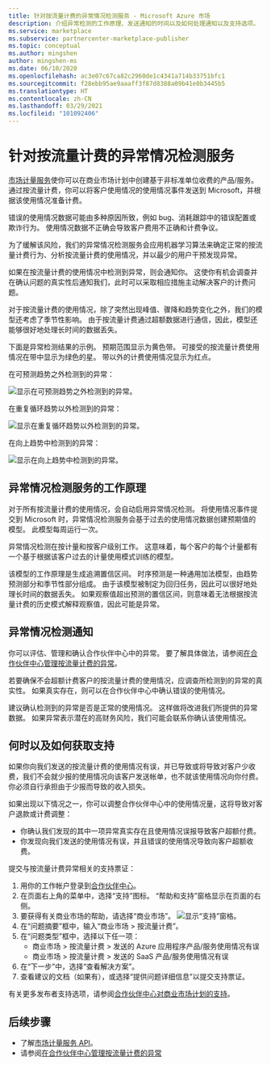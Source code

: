 ```yaml
---
title: 针对按流量计费的异常情况检测服务 - Microsoft Azure 市场
description: 介绍异常检测的工作原理、发送通知的时间以及如何处理通知以及支持选项。
ms.service: marketplace
ms.subservice: partnercenter-marketplace-publisher
ms.topic: conceptual
ms.author: mingshen
author: mingshen-ms
ms.date: 06/10/2020
ms.openlocfilehash: ac3e07c67ca82c2960de1c4341a714b33751bfc1
ms.sourcegitcommit: f28ebb95ae9aaaff3f87d8388a09b41e0b3445b5
ms.translationtype: HT
ms.contentlocale: zh-CN
ms.lasthandoff: 03/29/2021
ms.locfileid: "101092406"
---
```

# <a name="anomaly-detection-service-for-metered-billing"></a>针对按流量计费的异常情况检测服务

[市场计量服务](marketplace-metering-service-apis-faq.md)使你可以在商业市场计划中创建基于非标准单位收费的产品/服务。 通过按流量计费，你可以将客户使用情况的使用情况事件发送到 Microsoft，并根据该使用情况准备计费。

错误的使用情况数据可能由多种原因所致，例如 bug、消耗跟踪中的错误配置或欺诈行为。 使用情况数据不正确会导致客户费用不正确和计费争议。

为了缓解该风险，我们的异常情况检测服务会应用机器学习算法来确定正常的按流量计费行为、分析按流量计费的使用情况，并以最少的用户干预发现异常。

如果在按流量计费的使用情况中检测到异常，则会通知你。 这使你有机会调查并在确认问题的真实性后通知我们，此时可以采取相应措施主动解决客户的计费问题。

对于按流量计费的使用情况，除了突然出现峰值、骤降和趋势变化之外，我们的模型还考虑了季节性影响。 由于按流量计费通过超额数据进行通信，因此，模型还能够很好地处理长时间的数据丢失。

下面是异常检测结果的示例。 预期范围显示为黄色带。 可接受的按流量计费使用情况在带中显示为绿色的星。 带以外的计费使用情况显示为红点。  

在可预测趋势之外检测到的异常：

![显示在可预测趋势之外检测到的异常。](media/anomaly-1.png)

在重复循环趋势以外检测到的异常：

![显示在重复循环趋势以外检测到的异常。](media/anomaly-2.png)

在向上趋势中检测到的异常：

![显示在向上趋势中检测到的异常。](media/anomaly-3.png)

## <a name="how-anomaly-detection-service-works"></a>异常情况检测服务的工作原理

对于所有按流量计费的使用情况，会自动启用异常情况检测。 将使用情况事件提交到 Microsoft 时，异常情况检测服务会基于过去的使用情况数据创建预期值的模型。 此模型每周运行一次。

异常情况检测在按计量和按客户级别工作。 这意味着，每个客户的每个计量都有一个基于根据该客户过去的计量使用模式训练的模型。

该模型的工作原理是生成追溯置信区间。 时序预测是一种通用加法模型，由趋势预测部分和季节性部分组成。 由于该模型被制定为回归任务，因此可以很好地处理长时间的数据丢失。 如果观察值超出预测的置信区间，则意味着无法根据按流量计费的历史模式解释观察值，因此可能是异常。

## <a name="anomaly-detection-notification"></a>异常情况检测通知

你可以评估、管理和确认合作伙伴中心中的异常。 要了解具体做法，请参阅[在合作伙伴中心管理按流量计费的异常](../anomaly-detection.md)。

若要确保不会超额计费客户的按流量计费的使用情况，应调查所检测到的异常的真实性。 如果真实存在，则可以在合作伙伴中心中确认错误的使用情况。

建议确认检测到的异常是否是正常的使用情况。 这样做将改进我们所提供的异常数据。 如果异常表示潜在的高财务风险，我们可能会联系你确认该使用情况。

## <a name="when-and-how-to-get-support"></a>何时以及如何获取支持

如果你向我们发送的按流量计费的使用情况有误，并已导致或将导致对客户少收费，我们不会就少报的使用情况向该客户发送帐单，也不就该使用情况向你付费。 你必须自行承担由于少报而导致的收入损失。

如果出现以下情况之一，你可以调整合作伙伴中心中的使用情况量，这将导致对客户退款或计费调整：

- 你确认我们发现的其中一项异常真实存在且使用情况误报导致客户超额付费。
- 你发现向我们发送的使用情况有误，并且错误的使用情况导致向客户超额收费。

提交与按流量计费异常相关的支持票证：

1. 用你的工作帐户登录到[合作伙伴中心](https://partner.microsoft.com/dashboard/commercial-marketplace/overview)。
1. 在页面右上角的菜单中，选择“支持”图标。 “帮助和支持”窗格显示在页面的右侧。
1. 要获得有关商业市场的帮助，请选择“商业市场”。
   ![显示“支持”窗格。](../media/support/commercial-marketplace-support-pane.png)
1. 在“问题摘要”框中，输入“商业市场 > 按流量计费”。
1. 在“问题类型”框中，选择以下任一项：
    - 商业市场 > 按流量计费 > 发送的 Azure 应用程序产品/服务使用情况有误
    - 商业市场 > 按流量计费 > 发送的 SaaS 产品/服务使用情况有误
1. 在“下一步”中，选择“查看解决方案”。
1. 查看建议的文档（如果有），或选择“提供问题详细信息”以提交支持票证。

有关更多发布者支持选项，请参阅[合作伙伴中心对商业市场计划的支持](../support.md)。

## <a name="next-steps"></a>后续步骤

- 了解[市场计量服务 API](marketplace-metering-service-apis.md)。
- 请参阅[在合作伙伴中心管理按流量计费的异常](../anomaly-detection.md)
